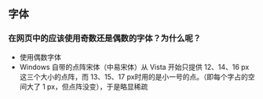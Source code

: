 ## 字体

### 在网页中的应该使用奇数还是偶数的字体？为什么呢？

* 使用偶数字体
* Windows 自带的点阵宋体（中易宋体）从 Vista 开始只提供 12、14、16 px 这三个大小的点阵，而 13、15、17 px时用的是小一号的点。（即每个字占的空间大了 1 px，但点阵没变），于是略显稀疏